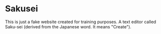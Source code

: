 # Sakusei
This is just a fake website created for training purposes. A text editor called Saku-sei (derived from the Japanese word. It means "Create").
